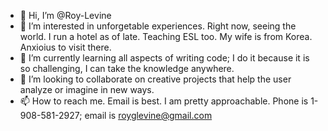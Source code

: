 - 👋 Hi, I’m @Roy-Levine
- 👀 I’m interested in unforgetable experiences.  Right now, seeing the world.  I run a hotel as of late. Teaching ESL too. My wife is from Korea.  Anxioius to visit there.
- 🌱 I’m currently learning all aspects of writing code; I do it because it is so challenging, I can take the knowledge anywhere.     
- 💞️ I’m looking to collaborate on creative projects that help the user analyze or imagine in new ways.
- 📫 How to reach me.  Email is best.  I am pretty approachable. Phone is 1-908-581-2927; email is royglevine@gmail.com
<!---
Roy-Levine/Roy-Levine is a ✨ special ✨ repository because its `README.md` (this file) appears on your GitHub profile.
You can click the Preview link to take a look at your changes.

--->
